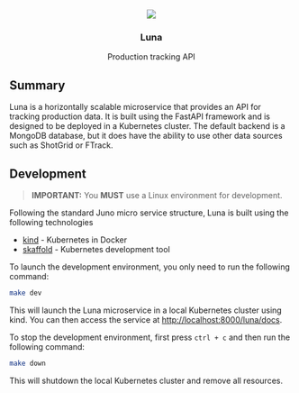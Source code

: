 <br />
<p align="center">
    <img src="static/terra.png"/>
    <h3 align="center">Luna</h3>
    <p align="center">
        Production tracking API
    </p>
</p>

## Summary

Luna is a horizontally scalable microservice that provides an API for tracking production data. It is built using the
FastAPI framework and is designed to be deployed in a Kubernetes cluster. The default backend is a MongoDB database, but
it does have the ability to use other data sources such as ShotGrid or FTrack.

## Development

> **IMPORTANT:** You **MUST** use a Linux environment for development.

Following the standard Juno micro service structure, Luna is built using the following technologies

- [kind](https://kind.sigs.k8s.io/) - Kubernetes in Docker
- [skaffold](https://skaffold.dev/) - Kubernetes development tool

To launch the development environment, you only need to run the following command:

```bash
make dev
```

This will launch the Luna microservice in a local Kubernetes cluster using kind. You can then access the service at
[http://localhost:8000/luna/docs](http://localhost:8000/luna/docs).

To stop the development environment, first press `ctrl + c` and then run the following command:

```bash
make down
```

This will shutdown the local Kubernetes cluster and remove all resources.
